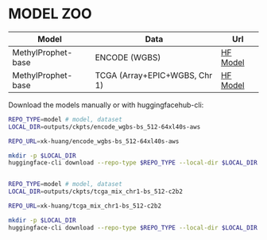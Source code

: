 # MODEL ZOO

| Model              | Data                          | Url      |
|--------------------|-------------------------------|----------|
| MethylProphet-base | ENCODE (WGBS)                 | [HF Model](https://huggingface.co/xk-huang/encode_wgbs-bs_512-64xl40s-aws) |
| MethylProphet-base | TCGA (Array+EPIC+WGBS, Chr 1) | [HF Model](https://huggingface.co/xk-huang/tcga_mix_chr1-bs_512-c2b2) |


Download the models manually or with huggingfacehub-cli:

```bash
REPO_TYPE=model # model, dataset
LOCAL_DIR=outputs/ckpts/encode_wgbs-bs_512-64xl40s-aws

REPO_URL=xk-huang/encode_wgbs-bs_512-64xl40s-aws

mkdir -p $LOCAL_DIR
huggingface-cli download --repo-type $REPO_TYPE --local-dir $LOCAL_DIR ${REPO_URL}


REPO_TYPE=model # model, dataset
LOCAL_DIR=outputs/ckpts/tcga_mix_chr1-bs_512-c2b2

REPO_URL=xk-huang/tcga_mix_chr1-bs_512-c2b2

mkdir -p $LOCAL_DIR
huggingface-cli download --repo-type $REPO_TYPE --local-dir $LOCAL_DIR ${REPO_URL}
```